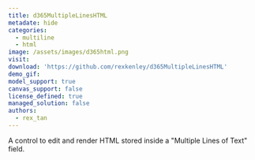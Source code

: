 ```yaml
---
title: d365MultipleLinesHTML
metadate: hide
categories:
  - multiline
  - html
image: /assets/images/d365html.png
visit: 
download: 'https://github.com/rexkenley/d365MultipleLinesHTML'
demo_gif: 
model_support: true
canvas_support: false
license_defined: true
managed_solution: false
authors:
  - rex_tan
---
```


A control to edit and render HTML stored inside a "Multiple Lines of Text" field.
